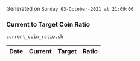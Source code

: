 Generated on `Sunday 03-October-2021 at 21:09:06`

### Current to Target Coin Ratio
`current_coin_ratio.sh`

Date|Current|Target|Ratio
---|---|---|---
